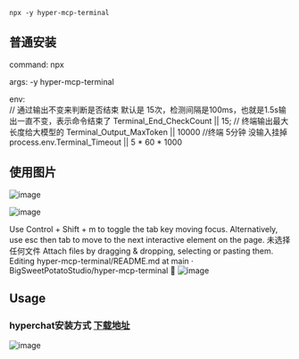 ```
npx -y hyper-mcp-terminal
```



## 普通安装
command:  npx

args:  -y hyper-mcp-terminal

env:  
    // 通过输出不变来判断是否结束 默认是 15次，检测间隔是100ms，也就是1.5s输出一直不变，表示命令结束了
    Terminal_End_CheckCount || 15;
    // 终端输出最大长度给大模型的
    Terminal_Output_MaxToken || 10000 
    //终端 5分钟 没输入挂掉
    process.env.Terminal_Timeout || 5 * 60 * 1000 



## 使用图片

![image](https://github.com/user-attachments/assets/5c79e0c6-1f0c-4fac-ba77-13609e5e32c4)

![image](https://github.com/user-attachments/assets/3488724b-f061-454d-bfb3-06c69e0e2f83)

Use Control + Shift + m to toggle the tab key moving focus. Alternatively, use esc then tab to move to the next interactive element on the page.
未选择任何文件
Attach files by dragging & dropping, selecting or pasting them.
Editing hyper-mcp-terminal/README.md at main · BigSweetPotatoStudio/hyper-mcp-terminal
📌
![image](https://github.com/user-attachments/assets/0fcfab81-b5e8-49bb-b990-eee5dcda1b29)



## Usage

### hyperchat安装方式  [下载地址](https://github.com/BigSweetPotatoStudio/HyperChat)

![image](https://github.com/user-attachments/assets/c40feb2c-48cf-4965-b743-7ccd12f6b207)
